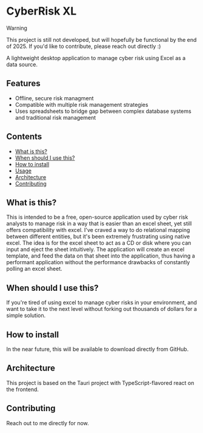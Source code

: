 # CyberRisk XL

> [!WARNING]
> This project is still not developed, but will hopefully be functional by the end of 2025. If you'd like to contribute, please reach out directly :)

A lightweight desktop application to manage cyber risk using Excel as a data source.

## Features
- Offline, secure risk managment
- Compatible with multiple risk management strategies
- Uses spreadsheets to bridge gap between complex database systems and traditional risk management

## Contents

* [What is this?](#what-is-this)
* [When should I use this?](#when-should-i-use-this)
* [How to install](#how-to-install)
* [Usage](#usage)
* [Architecture](#architecture)
* [Contributing](#contributing)

## What is this?

This is intended to be a free, open-source application used by cyber risk analysts to manage risk in a way that is easier than an excel sheet, yet still offers compatibility with excel. I've craved a way to do relational mapping between different entities, but it's been extremely frustrating using native excel. The idea is for the excel sheet to act as a CD or disk where you can input and eject the sheet intuitively. The application will create an excel template, and feed the data on that sheet into the application, thus having a performant application without the performance drawbacks of constantly polling an excel sheet. 

## When should I use this?

If you're tired of using excel to manage cyber risks in your environment, and want to take it to the next level without forking out thousands of dollars for a simple solution. 

## How to install

In the near future, this will be available to download directly from GitHub. 

## Architecture

This project is based on the Tauri project with TypeScript-flavored react on the frontend. 

## Contributing

Reach out to me directly for now. 
